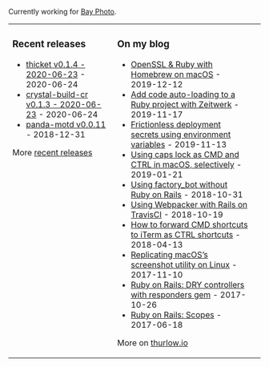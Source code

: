 Currently working for [Bay Photo](https://bayphoto.com).

<table><tr><td valign="top">

### Recent releases
<!-- recent_releases starts -->
* [thicket v0.1.4 - 2020-06-23](https://github.com/taylorthurlow/thicket/releases/tag/v0.1.4) - 2020-06-24
* [crystal-build-cr v0.1.3 - 2020-06-23](https://github.com/crenv/crystal-build-cr/releases/tag/v0.1.3) - 2020-06-24
* [panda-motd v0.0.11](https://github.com/taylorthurlow/panda-motd/releases/tag/v0.0.11) - 2018-12-31
<!-- recent_releases ends -->
More [recent releases](https://github.com/taylorthurlow/taylorthurlow/blob/main/releases.md)
</td><td valign="top">

### On my blog
<!-- blog starts -->
* [OpenSSL &amp; Ruby with Homebrew on macOS](https://thurlow.io/macos/2019/12/12/openssl-with-homebrew-on-macos.html) - 2019-12-12
* [Add code auto-loading to a Ruby project with Zeitwerk](https://thurlow.io/ruby/2019/11/17/add-code-auto-loading-to-a-ruby-project-with-zeitwerk.html) - 2019-11-17
* [Frictionless deployment secrets using environment variables](https://thurlow.io/ruby/2019/11/13/frictionless-deployment-secrets-using-environment-variables.html) - 2019-11-13
* [Using caps lock as CMD and CTRL in macOS, selectively](https://thurlow.io/macos/2019/01/21/using-caps-lock-as-command-and-control-in-macos-selectively.html) - 2019-01-21
* [Using factory_bot without Ruby on Rails](https://thurlow.io/ruby/2018/10/31/using-factory-bot-without-ruby-on-rails.html) - 2018-10-31
* [Using Webpacker with Rails on TravisCI](https://thurlow.io/ruby/2018/10/19/using-webpacker-with-rails-on-travisci.html) - 2018-10-19
* [How to forward CMD shortcuts to iTerm as CTRL shortcuts](https://thurlow.io/macos/2018/04/13/how-to-forward-command-shortcuts-to-iterm-as-ctrl-shortcuts.html) - 2018-04-13
* [Replicating macOS’s screenshot utility on Linux](https://thurlow.io/linux/2017/11/10/replicating-macos-screenshot-utility-on-linux.html) - 2017-11-10
* [Ruby on Rails: DRY controllers with responders gem](https://thurlow.io/ruby/2017/10/26/ruby-on-rails-dry-controllers-with-responders-gem.html) - 2017-10-26
* [Ruby on Rails: Scopes](https://thurlow.io/ruby/2017/06/18/ruby-on-rails-scopes.html) - 2017-06-18
<!-- blog ends -->
More on [thurlow.io](https://thurlow.io)
</td><td valign="top">
